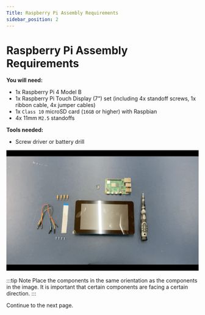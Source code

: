 ```yaml
---
Title: Raspberry Pi Assembly Requirements
sidebar_position: 2
---
```


# Raspberry Pi Assembly Requirements

**You will need:**

- 1x Raspberry Pi 4 Model B
- 1x Raspberry Pi Touch Display (7") set (including 4x standoff screws, 1x ribbon cable, 4x jumper cables)
- 1x `Class 10` microSD card (`16GB` or higher) with Raspbian
- 4x 11mm `M2.5` standoffs

**Tools needed:**

- Screw driver or battery drill

![Pi assembly](../../../static/img/assembly/pi1.png)

:::tip Note
Place the components in the same orientation as the components in the image. It is important that certain components are facing a certain direction.
:::

Continue to the next page.

